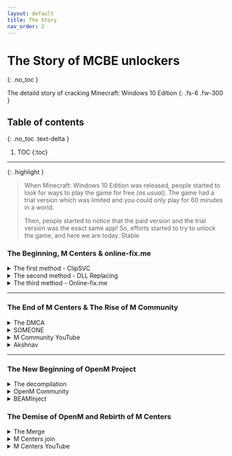 ```yaml
---
layout: default
title: The Story
nav_order: 2
---
```


# The Story of MCBE unlockers
{: .no_toc }

The detaild story of cracking Minecraft: Windows 10 Edition
{: .fs-6 .fw-300 }

## Table of contents
{: .no_toc .text-delta }

1. TOC
{:toc}

---

{: .highlight }
> When Minecraft: Windows 10 Edition was released, people started to look for ways to play the game for free *(as usual)*. The game had a trial version which was limited and you could only play for 60 minutes in a world.
>
> Then, people started to notice that the paid version and the trial version was the exact same app! So, efforts started to try to unlock the game, and here we are today.
Stable
### The Beginning, M Centers & online-fix\.me

<details>

<summary>The first method - ClipSVC</summary>



The First trick, discovered by tinedpakgamer, is the <b>ClipSVC Method</b>. With some registry code, you could force stop ClipSVC and prevent it from running in the background. After that, when you start Minecraft, it would buffer at 46% which you would then go and force stop Runtime Broker under Minecraft in Task Manager. And this worked! This was then packed into a program named M Centers by the discoverer. But, this method was the opposite of safe, as it breaks MS Store completely and on 10th October 2022, it got patched by Microsoft Sanity/Subscription Check Update.

</details>



<details>

<summary>The second method - DLL Replacing</summary>



Then came along a permanent method, the <b>DLL Replacing</b>. By replacing <code>Windows.ApplicationModel.Store.dll</code> with <i>Cracked DLLs</i> and making it say the game was licensed, Minecraft was able to be unlocked! This was the method used by Tinedpakgamer in M Centers, released as version 3.0 <i>(2.0 was a sentry launcher using precracked appx. It failed and got scraped)</i>. After M Centers 3.0 became commonly used, M Centers 3.3 was released which did the same thing, but fixed a bug in the previous version.

</details>



<details>

<summary>The third method - Online-fix.me</summary>



In 2021, online-fix.me <i>(a well-known Russian site)</i> released their own version of memory injection crack, which became popular as well. After this, Tinedpakgamer developed M Centers 4.0 which added <b>Appx Download</b> and discarded some in-development methods like, <i>DLL RAM Patch</i>, <i>Store Purchase Crack</i> using pre-cracked dlls from a Github repository. M Centers 5.0 was released and it used <b>In-Memory Code Manipulation</b> without the need of any DLLs. This version also had a UWP app but it was tricky to install <i>(it needed Developer Mode to be enabled, and made users install his self-signing certificate which was not secure at all)</i>. M Centers 6.0 was released, but it was just a re-made UI for the exact same app <i>(it was intended to provide auto-patching DLLs, but it was never done).</i>

</details>

---

### The End of M Centers & The Rise of M Community

<details>

<summary>The DMCA</summary>



After some time of the releases, Tinedpakgamer announced the end of M Centers, and started slowly deleting everything related to him. The speculated reason for this was an DMCA takedown, but this was never confirmed. 

</details>



<details>

<summary>SOMEONE</summary>



While M Centers was slowly shutting down, a user named SOMEONE#1060 created a server named "M Community" and shared it through a major chunk of users on the M Centers server. his server, M Community, was the unofficial revival and archive of M Centers. As this server got increasingly popular, Tinedpakgamer found out about it then proceeded to delete the invitation message. But it was too late, and most of the stuff was archived and lots of users were in the server already. M Centers eventually deleted the Discord server, leaving no trace of it. 

</details>



<details>

<summary>M Community YouTube</summary>



Later, a video titled something along the lines of "How to get MCBE for free" blew up. This video had linked the M Community server, which caused it to get lots of members. This soon led to M Centers joining the server and uploading M Centers 7.0 <i>(also known as Akshnav Launcher)</i> which also used <i>In-Memory Code Manipulation</i>. But this method had some issues.

</details>



<details>

<summary>Akshnav</summary>



It was basically closed-source, it got frequently flagged by AV software as a virus, and you had to open the app and launch Minecraft that way to make it work. It also didn't work with all versions of Minecraft or Windows, so it was basically just a mess which got some people upset, and some left. Then there was a new player in the game.

</details>

---

### The New Beginning of OpenM Project

<details>

<summary>The decompilation</summary>



Developers in M Community started work on decompiling Akshnav, cleaning it up and the sorts. This led nowhere in the end, but it was still a helpful resource to get an idea of how it was done. This work was done under M Community-Development.

</details>



<details>

<summary>OpenM Community</summary>



And then some staff members and developers created a new server named "OpenM Community", and therefore the OpenM Project. They started work on <code>librosewater</code>, which was a process memory manipulation library written in pure Python.

</details>



<details>

<summary>BEAMInject</summary>



This hinted at their next release, <code>BEAMinject</code> which was a fast and secure unlocker using <b>DLL Memory Manipulatoion</b> for Minecraft. Development was slow and steady, but it was a breath of fresh air in the Minecraft cracking scene because of its features:
<ul>
  <li>It <i>was</i> the only maintained and currently working tool that was open-source</li>
  <li>It worked with all kinds of Minecraft and Windows versions</li>
  <li>It natively supported ARM devices</li>
  <li>It had a silent executable which allowed users to just create a nice-looking shortcut</li>
  <li>It didn't permanently modify system files and didn't have any prebuilt DLLs</li>
</ul>

</details>

### The Demise of OpenM and Rebirth of M Centers 

<details>

<summary>The Merge</summary>



OpenM has been aborted, as soyeonswife63 retired on OpenM to begin a new individual project. The rest Mods/Admins deleted OpenM and set sail to M Community, as they have merged with them.

</details>



<details>

<summary>M Centers join</summary>



Since MCenter's discontinuation, tinedpakgamer has become silent ever since, except in Twitter. But, as of 1st May 2024, he joined M Community and announced that he was working on M Centers 8.0, so, M Centers prevail!

</details>



<details>

<summary>M Centers YouTube</summary>



First, tinedpakgamer revived the <a href="https://www.youtube.com/channel/UCM1jM7NWXvt8roj8mzMvhfw">Youtube Channel</a>. He then created the <a href="https://dsc.gg/mcenters">Discord Server</a> in which, on 8th May 2024, officially released M Centers 4.5 [The base code of M Centers 8.0]. It uses DLL Replacing, just like 4.0, but used .NET Framework replacing .NET Core, in which removes the requirement of .NET Runtime in your device. It also has an x86 version, but mainly it adds a <i>secret function</i>. The program can also be used with other UWP applications.

</details>